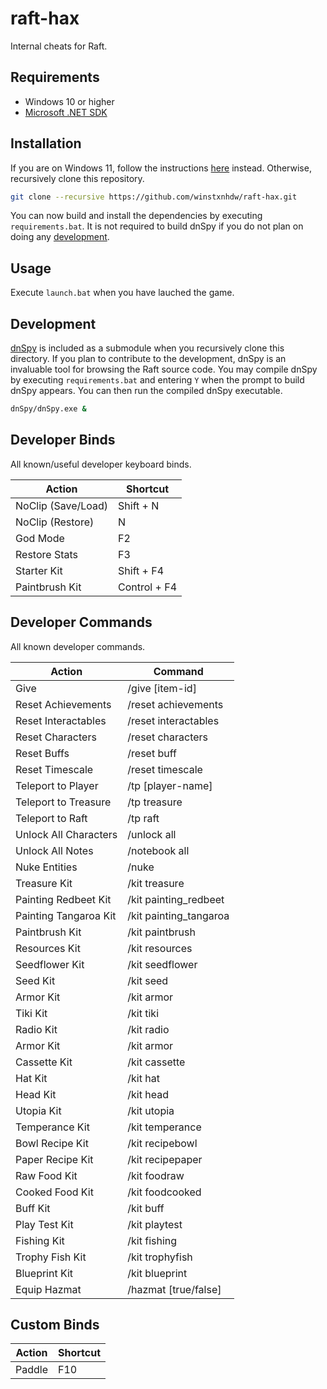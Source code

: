 # raft-hax

Internal cheats for Raft.

## Requirements

- Windows 10 or higher
- [Microsoft .NET SDK](https://dotnet.microsoft.com/en-us/download)

## Installation

If you are on Windows 11, follow the instructions [here](https://github.com/winstxnhdw/rc15-hax/wiki) instead. Otherwise, recursively clone this repository.

```bash
git clone --recursive https://github.com/winstxnhdw/raft-hax.git
```

You can now build and install the dependencies by executing `requirements.bat`. It is not required to build dnSpy if you do not plan on doing any [development](#Development).

## Usage

Execute `launch.bat` when you have lauched the game.

## Development

[dnSpy](https://github.com/dnSpy/dnSpy) is included as a submodule when you recursively clone this directory. If you plan to contribute to the development, dnSpy is an invaluable tool for browsing the Raft source code. You may compile dnSpy by executing `requirements.bat` and entering `Y` when the prompt to build dnSpy appears. You can then run the compiled dnSpy executable.

```bash
dnSpy/dnSpy.exe &
```

## Developer Binds

All known/useful developer keyboard binds.

| Action  | Shortcut |
| ------- | -------- |
| NoClip (Save/Load) | Shift + N    |
| NoClip (Restore)   | N            |
| God Mode           | F2           |
| Restore Stats      | F3           |
| Starter Kit        | Shift + F4   |
| Paintbrush Kit     | Control + F4 |

## Developer Commands

All known developer commands.

| Action  | Command |
| ------- | -------- |
| Give    | /give [item-id] |
| Reset Achievements | /reset achievements |
| Reset Interactables | /reset interactables |
| Reset Characters | /reset characters |
| Reset Buffs | /reset buff |
| Reset Timescale | /reset timescale |
| Teleport to Player | /tp [player-name] |
| Teleport to Treasure | /tp treasure |
| Teleport to Raft | /tp raft |
| Unlock All Characters | /unlock all |
| Unlock All Notes | /notebook all |
| Nuke Entities | /nuke |
| Treasure Kit | /kit treasure |
| Painting Redbeet Kit | /kit painting_redbeet |
| Painting Tangaroa Kit | /kit painting_tangaroa |
| Paintbrush Kit | /kit paintbrush |
| Resources Kit | /kit resources |
| Seedflower Kit | /kit seedflower |
| Seed Kit | /kit seed |
| Armor Kit | /kit armor |
| Tiki Kit | /kit tiki |
| Radio Kit | /kit radio |
| Armor Kit | /kit armor |
| Cassette Kit | /kit cassette |
| Hat Kit | /kit hat |
| Head Kit | /kit head |
| Utopia Kit | /kit utopia |
| Temperance Kit | /kit temperance |
| Bowl Recipe Kit | /kit recipebowl |
| Paper Recipe Kit | /kit recipepaper |
| Raw Food Kit | /kit foodraw |
| Cooked Food Kit | /kit foodcooked |
| Buff Kit | /kit buff |
| Play Test Kit | /kit playtest |
| Fishing Kit | /kit fishing |
| Trophy Fish Kit | /kit trophyfish |
| Blueprint Kit | /kit blueprint |
| Equip Hazmat | /hazmat [true/false] |

## Custom Binds

| Action  | Shortcut |
| ------- | -------- |
| Paddle  | F10      |

